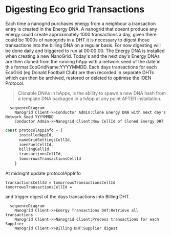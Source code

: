 # Digesting Eco grid Transactions
Each time a nanogrid purchases energy from a neighbour a transaction entry is created in the Energy DNA. A nanogrid that doesnt produce any energy could create approximately 1000 transactions a day, given there could be 1000s of nanogrids in a DHT it is necessary to digest those transactions into the billing DNA on a regular basis. For now digesting will be done daily and triggered to run at 00:00:00.
The Energy DNA is installed when creating a new NanoGrid. Today's and the next day's Energy DNAs are then cloned from the running hApp with a network seed of the date in this format EcoGridName:YYYYMMDD. Each days transactions for each EcoGrid (eg Donald Football Club) are then recorded in separate DHTs which can then be archived, restored or deleted to optimise the IOEN Protocol.
> Clonable DNAs in hApps, is the ability to spawn a new DNA hash from a template DNA packaged in a hApp at any point AFTER installation.


``` mermaid
  sequenceDiagram
    Nanogrid Client->>Conductor Admin:Clone Energy DNA with next day's Network Seed YYYYMMDD
    Conductor Admin->>Nanogrid Client:New CellId of Cloned Energy DHT
```
``` javascript
const protocolAppInfo = {
      installedAppId,
      nanoGridSettingsCellId,
      ioenFuelCellId,
      billingCellId,
      transactionsCellId,
      tomorrowsTransactionsCellId
    }
```
At midnight update protocolAppInfo 
```
transactionsCellId = tomorrowsTransactionsCellId
tomorrowsTransactionsCellId = 
```
 and trigger digest of the days transactions into Billing DHT.

``` mermaid
  sequenceDiagram
    Nanogrid Client->>Energy Transactions DHT:Retrieve all transactions
    Nanogrid Client->>Nanogrid Client:Process transactions for each Supplier
    Nanogrid Client->>Billing DHT:Supplier digest
```

